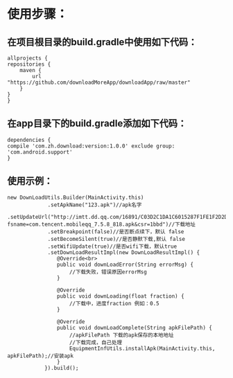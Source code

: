 使用步骤：
======

在项目根目录的build.gradle中使用如下代码：
------

    allprojects {
    repositories {
        maven {
            url "https://github.com/downloadMoreApp/downloadApp/raw/master"
        }
    }
    }


在app目录下的build.gradle添加如下代码：
-------------

    dependencies {
    compile 'com.zh.download:version:1.0.0' exclude group: 'com.android.support'
    }


使用示例：
-----------------

    new DownLoadUtils.Builder(MainActivity.this)
                 .setApkName("123.apk")//apk名字
                 .setUpdateUrl("http://imtt.dd.qq.com/16891/C03D2C1DA1C6015287F1FE1F2D2DAAD1.apk?fsname=com.tencent.mobileqq_7.5.8_818.apk&csr=1bbd")//下载地址
                 .setBreakpoint(false)//是否断点续下，默认 false
                 .setBecomeSilent(true)//是否静默下载,默认 false
                 .setWifiUpdate(true)//是否wifi下载，默认true
                 .setDownLoadResultImpl(new DownLoadResultImpl() {
                    @Override<br>
                    public void downLoadError(String errorMsg) {
                        //下载失败，错误原因errorMsg
                    }

                    @Override
                    public void downLoading(float fraction) {
                        //下载中，进度fraction 例如：0.5
                    }

                    @Override
                    public void downLoadComplete(String apkFilePath) {
                        //apkFilePath 下载的apk保存的本地地址
                        //下载完成，自己处理
                        EquipmentInfUtils.installApk(MainActivity.this, apkFilePath);//安装apk
                    }
                }).build();
